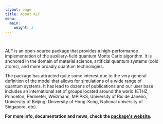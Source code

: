 ```yaml
---
layout: page
title: About ALF
menu:
  main:
    weight: 3
---
```

<br>

ALF is an open-source package that provides a high-performance implementation of the auxiliary-field quantum Monte Carlo algorithm. It is anchored in the domain of material science, artificial quantum systems (cold atoms), and more broadly quantum technologies.
<p></p>

The package has attracted quite some interest due to the very general definition of the model that allows for simulations of a wide range of quantum systems. It has lead to dozens of publications and our user base includes an international set of groups located around the world (ETHZ, Princeton, Perimeter, Weizmann, MPIPKS, University of Rio de Janeiro, University of Beijing, University of Hong-Kong, National university of Singapore, etc).
<p></p>

**For more info, documentation and news, check the [package's website](https://alf.physik.uni-wuerzburg.de/).**
